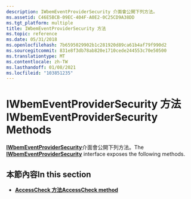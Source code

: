 ```yaml
---
description: IWbemEventProviderSecurity 介面會公開下列方法。
ms.assetid: C46E5BCB-09EC-404F-A0E2-0C25CD9A38DD
ms.tgt_platform: multiple
title: IWbemEventProviderSecurity 方法
ms.topic: reference
ms.date: 05/31/2018
ms.openlocfilehash: 7b6595029902b1c281920d89ca61b4af79f990d2
ms.sourcegitcommit: 831e8f3db78ab820e1710cede244553c70e50500
ms.translationtype: MT
ms.contentlocale: zh-TW
ms.lasthandoff: 01/08/2021
ms.locfileid: "103851235"
---
```

# <a name="iwbemeventprovidersecurity-methods"></a><span data-ttu-id="eef2f-103">IWbemEventProviderSecurity 方法</span><span class="sxs-lookup"><span data-stu-id="eef2f-103">IWbemEventProviderSecurity Methods</span></span>

<span data-ttu-id="eef2f-104">[**IWbemEventProviderSecurity**](/windows/desktop/api/Wbemprov/nn-wbemprov-iwbemeventprovidersecurity)介面會公開下列方法。</span><span class="sxs-lookup"><span data-stu-id="eef2f-104">The [**IWbemEventProviderSecurity**](/windows/desktop/api/Wbemprov/nn-wbemprov-iwbemeventprovidersecurity) interface exposes the following methods.</span></span>

## <a name="in-this-section"></a><span data-ttu-id="eef2f-105">本節內容</span><span class="sxs-lookup"><span data-stu-id="eef2f-105">In this section</span></span>

-   [<span data-ttu-id="eef2f-106">**AccessCheck 方法**</span><span class="sxs-lookup"><span data-stu-id="eef2f-106">**AccessCheck method**</span></span>](/windows/desktop/api/Wbemprov/nf-wbemprov-iwbemeventprovidersecurity-accesscheck)

 

 



